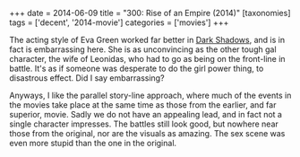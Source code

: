 +++
date = 2014-06-09
title = "300: Rise of an Empire (2014)"
[taxonomies]
tags = ['decent', '2014-movie']
categories = ['movies']
+++

The acting style of Eva Green worked far better in [Dark Shadows], and
is in fact is embarrassing here. She is as unconvincing as the other
tough gal character, the wife of Leonidas, who had to go as being on the
front-line in battle. It's as if someone was desperate to do the girl
power thing, to disastrous effect. Did I say embarrassing?

Anyways, I like the parallel story-line approach, where much of the
events in the movies take place at the same time as those from the
earlier, and far superior, movie. Sadly we do not have an appealing
lead, and in fact not a single character impresses. The battles still
look good, but nowhere near those from the original, nor are the visuals
as amazing. The sex scene was even more stupid than the one in the
original.

  [Dark Shadows]: @/dark-shadows-2012.md
